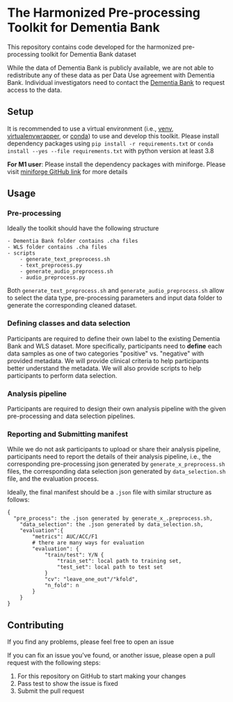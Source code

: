 # The Harmonized Pre-processing Toolkit for Dementia Bank

This repository contains code developed for the harmonized pre-processing toolkit for Dementia Bank dataset

While the data of Dementia Bank is publicly available, we are not able to redistribute any of these data as per Data Use agreement with Dementia Bank. Individual investigators need to contact the [Dementia Bank](https://dementia.talkbank.org/access/) to request access to the data.

## Setup

It is recommended to use a virtual environment (i.e.,  [venv](https://docs.python.org/3/tutorial/venv.html), [virtualenvwrapper](https://virtualenvwrapper.readthedocs.io/en/latest/), or [conda](https://docs.conda.io/en/latest/)) to use and develop this toolkit. Please install dependency packages using ```pip install -r requirements.txt``` or ```conda install --yes --file requirements.txt``` with python version at least 3.8

**For M1 user**: Please install the dependency packages with miniforge. Please visit [miniforge GitHub link](https://github.com/conda-forge/miniforge) for more details

## Usage

### Pre-processing

Ideally the toolkit should have the following structure

```
- Dementia Bank folder contains .cha files
- WLS folder contains .cha files
- scripts
	- generate_text_preprocess.sh
	- text_preprocess.py
	- generate_audio_preprocess.sh
	- audio_preprocess.py
```

Both `generate_text_preprocess.sh` and `generate_audio_preprocess.sh` allow to select the data type, pre-processing parameters and input data folder to generate the corresponding cleaned dataset.

### Defining classes and data selection

Participants are required to define their own label to the existing Dementia Bank and WLS dataset. More specifically, participants need to **define** each data samples as one of two categories "positive" vs. "negative" with provided metadata.  We will provide clinical criteria to help participants better understand the metadata. We will also provide scripts to help participants to perform data selection.

### Analysis pipeline

Participants are required to design their own analysis pipeline with the given pre-processing and data selection pipelines.

### Reporting and Submitting manifest

While we do not ask participants to upload or share their analysis pipeline, participants need to report the details of their analysis pipeline, i.e., the corresponding pre-processing json generated by `generate_x_preprocess.sh` files, the corresponding data selection json generated by `data_selection.sh` file, and the evaluation process. 

Ideally, the final manifest should be a `.json` file with similar structure as follows:

```
{
  "pre_process": the .json generated by generate_x_.preprocess.sh,
	"data_selection": the .json generated by data_selection.sh,
	"evaluation":{
		"metrics": AUC/ACC/F1
		# there are many ways for evaluation
		"evaluation": {
			"train/test": Y/N {
				"train_set": local path to training set,
				"test_set": local path to test set
			}
			"cv": "leave_one_out"/"kfold",
			"n_fold": n
		}
	}
}
```

## Contributing

If you find any problems, please feel free to open an issue

If you can fix an issue you've found, or another issue, please open a pull request with the following steps:

1. For this repository on GitHub to start making your changes
2. Pass test to show the issue is fixed
3. Submit the pull request
